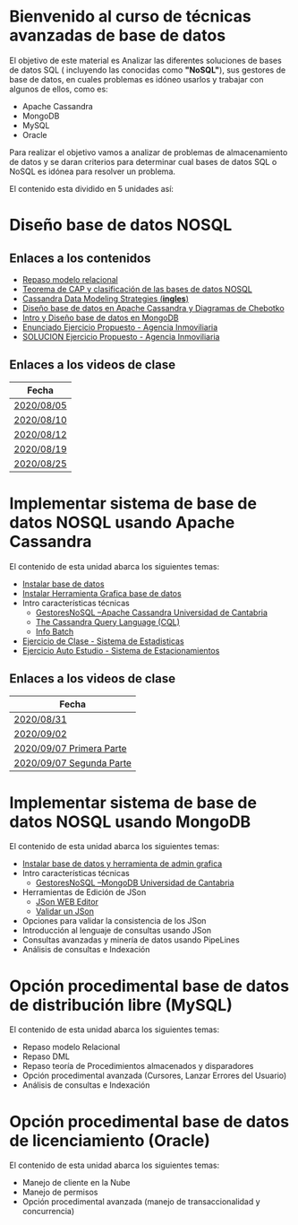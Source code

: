 # Bienvenido al curso de técnicas avanzadas de base de datos

El objetivo de este material es Analizar las diferentes soluciones de bases de datos SQL ( incluyendo las conocidas como **"NoSQL"**), sus gestores de base de datos, en cuales problemas es idóneo usarlos y trabajar con algunos de ellos, como es: 
- Apache Cassandra
- MongoDB
- MySQL
- Oracle

Para realizar el objetivo vamos a analizar de problemas de almacenamiento de datos y se daran criterios para determinar cual bases de datos SQL o NoSQL es idónea para resolver un problema.

El contenido esta dividido en 5 unidades así:
# Diseño base de datos NOSQL
## Enlaces a los contenidos
- [Repaso modelo relacional](C0_INTRO/BD2_C0B_Repaso_Modelo_ER.pdf)
- [Teorema de CAP y clasificación de las bases de datos NOSQL](C1_NO_ONLY_SQL_DESIGN/BD2_C1_NO_ONLY_SQL.pdf)
- [Cassandra Data Modeling Strategies (**ingles**) ](C1_NO_ONLY_SQL_DESIGN/BD2_C1AX_Cassandra%20Data%20Modeling%20Strategies.pdf)
- [Diseño base de datos en Apache Cassandra y Diagramas de Chebotko](C1_NO_ONLY_SQL_DESIGN/BD2_C1A_Cassandra%20Modelado.pdf)
- [Intro y Diseño base de datos en MongoDB](C1_NO_ONLY_SQL_DESIGN/BD2_C1B_Mongo_Modelando.pdf)
- [Enunciado Ejercicio Propuesto - Agencia Inmoviliaria](C1_NO_ONLY_SQL_DESIGN/BD2_C1Y_AgenciaInmobiliaria.pdf)
- [SOLUCION Ejercicio Propuesto - Agencia Inmoviliaria](C1_NO_ONLY_SQL_DESIGN/BD2_C1Z_AgenciaInmobiliaria.pdf)

## Enlaces a los videos de clase
|Fecha           |
|----------------|
|[2020/08/05](https://www.youtube.com/watch?v=iiA3vkQKAYU)|
|[2020/08/10](https://www.youtube.com/watch?v=Nmh0xPXwff8)|
|[2020/08/12](https://www.youtube.com/watch?v=ru-U7uWDpaY)|
|[2020/08/19](https://youtu.be/yRmfhzvl8jc)|
|[2020/08/25](https://youtu.be/jxOVEQECDEI)|


# Implementar sistema de base de datos NOSQL usando Apache Cassandra
El contenido de esta unidad abarca los siguientes temas:
- [Instalar base de datos](http://sergalpe.blogspot.com/2018/10/instalar-apache-cassandra-en-windows-url.html)
- [Instalar Herramienta Grafica base de datos](http://sergalpe.blogspot.com/2018/10/ide-grafico-para-apache-cassandra.html)
- Intro características técnicas
   - [GestoresNoSQL –Apache Cassandra Universidad de Cantabria](https://ocw.unican.es/pluginfile.php/2396/course/section/2473/NoSQL_Tema2_Cassandra.pdf)
   - [The Cassandra Query Language (CQL)](https://cassandra.apache.org/doc/latest/cql/index.html)
   - [Info Batch](https://docs.datastax.com/en/archived/cql/3.3/cql/cql_reference/cqlBatch.html)
- [Ejercicio de Clase - Sistema de Estadisticas](C2_CASSANDRA/BD2_C2Y_Estadisticas.pdf)
- [Ejercicio Auto Estudio - Sistema de Estacionamientos](C1_NO_ONLY_SQL_DESIGN/BD2_C1Y_SistemaEstacionamientoInteligente.pdf)

## Enlaces a los videos de clase
|Fecha           |
|----------------|
|[2020/08/31](https://youtu.be/kkm3bMZhWzM)|
|[2020/09/02](https://youtu.be/GOnFVhf5fZA)|
|[2020/09/07 Primera Parte](https://youtu.be/WN9N-HD7IC8)|
|[2020/09/07 Segunda Parte](https://youtu.be/p-2TiPC6jGk)|

# Implementar sistema de base de datos NOSQL usando MongoDB
El contenido de esta unidad abarca los siguientes temas:
- [Instalar base de datos y herramienta de admin grafica](C3_MONGODB/BD2_C3B_noSQL_MongoDB-Instalar.pdf)
- Intro características técnicas
   - [GestoresNoSQL –MongoDB Universidad de Cantabria](https://ocw.unican.es/pluginfile.php/2396/course/section/2473/NoSQL_Tema2_MongoDB.pdf)
- Herramientas de Edición de JSon
   - [JSon WEB Editor](https://jsoneditoronline.org/)
   - [Validar un JSon](https://jsonlint.com/)   
- Opciones para validar la consistencia de los JSon
- Introducción al lenguaje de consultas usando JSon
- Consultas avanzadas y minería de datos usando PipeLines
- Análisis de consultas e Indexación
# Opción procedimental base de datos de distribución libre (MySQL)
El contenido de esta unidad abarca los siguientes temas:
- Repaso modelo Relacional
- Repaso DML
- Repaso teoría de Procedimientos almacenados y disparadores
- Opción procedimental avanzada (Cursores, Lanzar Errores del Usuario)
- Análisis de consultas e Indexación
# Opción procedimental base de datos de licenciamiento (Oracle)
El contenido de esta unidad abarca los siguientes temas:
- Manejo de cliente en la Nube
- Manejo de permisos
- Opción procedimental avanzada (manejo de transaccionalidad y concurrencia)

